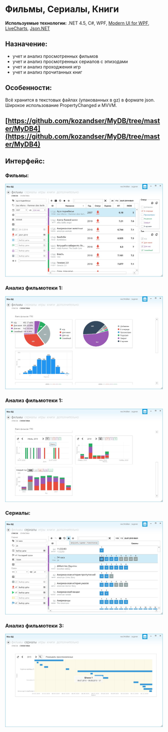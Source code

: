 # Фильмы, Сериалы, Книги

**Используемые технологии:** .NET 4.5, C#, WPF, [Modern UI for WPF](https://github.com/firstfloorsoftware/mui), [LiveCharts](https://lvcharts.net/), [Json.NET](https://www.newtonsoft.com/json)

## Назначение:
* учет и анализ просмотренных фильмов
* учет и анализ просмотренных сериалов с эпизодами
* учет и анализ проходжения игр
* учет и анализ прочитанных книг

## Особенности:
Всё хранится в текстовых файлах (упакованных в gz) в формате json. Широкое использование PropertyChanged и MVVM.

## [https://github.com/kozandser/MyDB/tree/master/MyDB4](https://github.com/kozandser/MyDB/tree/master/MyDB4)

## Интерфейс:
### Фильмы:
![](/images/mydb-movies.jpg)
### Анализ фильмотеки 1:
![](/images/mydb-stat1.jpg)
### Анализ фильмотеки 1:
![](/images/mydb-stat2.jpg)
### Сериалы:
![](/images/mydb-serials.jpg)
### Анализ фильмотеки 3:
![](/images/mydb-stat3.jpg)
